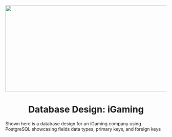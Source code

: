 
<div id="header" align="center">
    <img src="https://i.gifer.com/7aKz.gif" width="1000" height="270"/>
</div>
<h1 align="center">Database Design: iGaming</h1>
Shown here is a database design for an iGaming company using PostgreSQL showcasing fields data types, primary keys, and foreign keys

<p Queries: /> 

<p ➭ List all users having 3 deposits or more /> 
<p ➭ List all users having only 1 withdrawal /> 
<p ➭ List 3 users that have made the highest deposits />
<p ➭ List all deposits for users. Display UserId, UserName, DepositDate, DepositAmount />
<p ➭ Calculate balances of all users />
</p>
